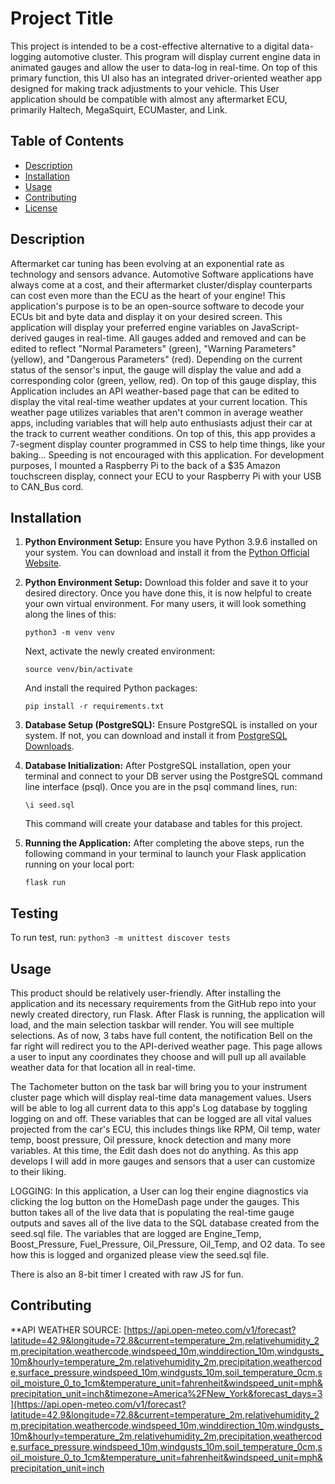 # Project Title

This project is intended to be a cost-effective alternative to a digital data-logging automotive cluster. This program will display current engine data in animated gauges and allow the user to data-log in real-time. On top of this primary function, this UI also has an integrated driver-oriented weather app designed for making track adjustments to your vehicle. This User application should be compatible with almost any aftermarket ECU, primarily Haltech, MegaSquirt, ECUMaster, and Link.

## Table of Contents

- [Description](#description)
- [Installation](#installation)
- [Usage](#usage)
- [Contributing](#contributing)
- [License](#license)

## Description

Aftermarket car tuning has been evolving at an exponential rate as technology and sensors advance. Automotive Software applications have always come at a cost, and their aftermarket cluster/display counterparts can cost even more than the ECU as the heart of your engine! This application's purpose is to be an open-source software to decode your ECUs bit and byte data and display it on your desired screen. This application will display your preferred engine variables on JavaScript-derived gauges in real-time. All gauges added and removed and can be edited to reflect "Normal Parameters" (green), "Warning Parameters"(yellow), and "Dangerous Parameters" (red). Depending on the current status of the sensor's input, the gauge will display the value and add a corresponding color (green, yellow, red). On top of this gauge display, this Application includes an API weather-based page that can be edited to display the vital real-time weather updates at your current location. This weather page utilizes variables that aren't common in average weather apps, including variables that will help auto enthusiasts adjust their car at the track to current weather conditions. On top of this, this app provides a 7-segment display counter programmed in CSS to help time things, like your baking... Speeding is not encouraged with this application. For development purposes, I mounted a Raspberry Pi to the back of a $35 Amazon touchscreen display, connect your ECU to your Raspberry Pi with your USB to CAN_Bus cord.

## Installation

1. **Python Environment Setup:** Ensure you have Python 3.9.6 installed on your system. You can download and install it from the [Python Official Website](https://www.python.org/downloads/).

2. **Python Environment Setup:** Download this folder and save it to your desired directory. Once you have done this, it is now helpful to create your own virtual environment. For many users, it will look something along the lines of this:
    ```
    python3 -m venv venv
    ```
    Next, activate the newly created environment:
    ```
    source venv/bin/activate
    ```
    And install the required Python packages:
    ```
    pip install -r requirements.txt
    ```

3. **Database Setup (PostgreSQL):** Ensure PostgreSQL is installed on your system. If not, you can download and install it from [PostgreSQL Downloads](https://www.postgresql.org/download/).

4. **Database Initialization:** After PostgreSQL installation, open your terminal and connect to your DB server using the PostgreSQL command line interface (psql). Once you are in the psql command lines, run:
    ```
    \i seed.sql
    ```
    This command will create your database and tables for this project.

5. **Running the Application:** After completing the above steps, run the following command in your terminal to launch your Flask application running on your local port:
    ```
    flask run
    ```

## Testing

To run test, run:
    ```
    python3 -m unittest discover tests
    ```

## Usage

This product should be relatively user-friendly. After installing the application and its necessary requirements from the GitHub repo into your newly created directory, run Flask. After Flask is running, the application will load, and the main selection taskbar will render. You will see multiple selections. As of now, 3 tabs have full content, the notification Bell on the far right will redirect you to the API-derived weather page. This page allows a user to input any coordinates they choose and will pull up all available weather data for that location all in real-time.

The Tachometer button on the task bar will bring you to your instrument cluster page which will display real-time data management values. Users will be able to log all current data to this app's Log database by toggling logging on and off. These variables that can be logged are all vital values projected from the car's ECU, this includes things like RPM, Oil temp, water temp, boost pressure, Oil pressure, knock detection and many more variables. At this time, the Edit dash does not do anything. As this app develops I will add in more gauges and sensors that a user can customize to their liking.

LOGGING: In this application, a User can log their engine diagnostics via clicking the log button on the HomeDash page under the gauges. This button takes all of the live data that is populating the real-time gauge outputs and saves all of the live data to the SQL database created from the seed.sql file. The variables that are logged are Engine_Temp, Boost_Pressure, Fuel_Pressure, Oil_Pressure, Oil_Temp, and O2 data. To see how this is logged and organized please view the seed.sql file. 

There is also an 8-bit timer I created with raw JS for fun.

## Contributing

**API WEATHER SOURCE: [https://api.open-meteo.com/v1/forecast?latitude=42.9&longitude=72.8&current=temperature_2m,relativehumidity_2m,precipitation,weathercode,windspeed_10m,winddirection_10m,windgusts_10m&hourly=temperature_2m,relativehumidity_2m,precipitation,weathercode,surface_pressure,windspeed_10m,windgusts_10m,soil_temperature_0cm,soil_moisture_0_to_1cm&temperature_unit=fahrenheit&windspeed_unit=mph&precipitation_unit=inch&timezone=America%2FNew_York&forecast_days=3](https://api.open-meteo.com/v1/forecast?latitude=42.9&longitude=72.8&current=temperature_2m,relativehumidity_2m,precipitation,weathercode,windspeed_10m,winddirection_10m,windgusts_10m&hourly=temperature_2m,relativehumidity_2m,precipitation,weathercode,surface_pressure,windspeed_10m,windgusts_10m,soil_temperature_0cm,soil_moisture_0_to_1cm&temperature_unit=fahrenheit&windspeed_unit=mph&precipitation_unit=inch
